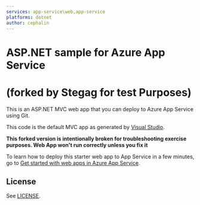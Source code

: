 ```yaml
---
services: app-service\web,app-service
platforms: dotnet
author: cephalin
---
```


# ASP.NET sample for Azure App Service
# (forked by Stegag for test Purposes)

This is an ASP.NET MVC web app that you can deploy to Azure App Service using Git. 

This code is the default MVC app as generated by 
[Visual Studio](https://www.visualstudio.com/products/visual-studio-community-vs).

**This forked version is intentionally broken for troubleshooting exercise purposes. Web App won't run correctly unless you fix it**

To learn how to deploy this starter web app to App Service in a few minutes, go to 
[Get started with web apps in Azure App Service](https://azure.microsoft.com/en-us/documentation/articles/app-service-web-get-started/). 

## License

See [LICENSE](LICENSE).
